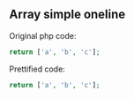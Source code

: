 ## Array simple oneline

Original php code:

```php
return ['a', 'b', 'c'];
```

Prettified code:

```php
return ['a', 'b', 'c'];
```

